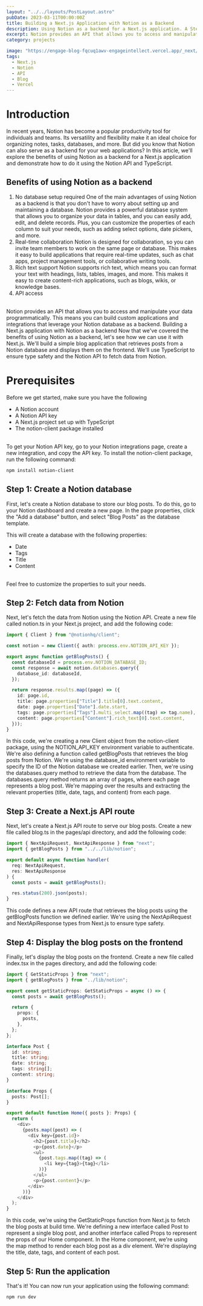 ```yaml
---
layout: "../../layouts/PostLayout.astro"
pubDate: 2023-03-11T00:00:00Z
title: Building a Next.js Application with Notion as a Backend
description: Using Notion as a backend for a Next.js application. A Step-by-Step Guide.
excerpt: Notion provides an API that allows you to access and manipulate your data programmatically. This means you can build custom applications and integrations that leverage your Notion database as a backend.
category: projects

image: "https://engage-blog-fqcuq1awv-engageintellect.vercel.app/_next/image?url=https%3A%2F%2Fimages.unsplash.com%2Fphoto-1642132652859-3ef5a1048fd1%3Fixlib%3Drb-4.0.3%26q%3D80%26fm%3Djpg%26crop%3Dentropy%26cs%3Dtinysrgb&w=3840&q=75"
tags:
  - Next.js
  - Notion
  - API
  - Blog
  - Vercel
---
```


# Introduction

In recent years, Notion has become a popular productivity tool for individuals and teams. Its versatility and flexibility make it an ideal choice for organizing notes, tasks, databases, and more. But did you know that Notion can also serve as a backend for your web applications? In this article, we'll explore the benefits of using Notion as a backend for a Next.js application and demonstrate how to do it using the Notion API and TypeScript.

## Benefits of using Notion as a backend

1. No database setup required
   One of the main advantages of using Notion as a backend is that you don't have to worry about setting up and maintaining a database. Notion provides a powerful database system that allows you to organize your data in tables, and you can easily add, edit, and delete records. Plus, you can customize the properties of each column to suit your needs, such as adding select options, date pickers, and more.
2. Real-time collaboration
   Notion is designed for collaboration, so you can invite team members to work on the same page or database. This makes it easy to build applications that require real-time updates, such as chat apps, project management tools, or collaborative writing tools.
3. Rich text support
   Notion supports rich text, which means you can format your text with headings, lists, tables, images, and more. This makes it easy to create content-rich applications, such as blogs, wikis, or knowledge bases.
4. API access
   <br>
   <br>

Notion provides an API that allows you to access and manipulate your data programmatically. This means you can build custom applications and integrations that leverage your Notion database as a backend.
Building a Next.js application with Notion as a backend
Now that we've covered the benefits of using Notion as a backend, let's see how we can use it with Next.js. We'll build a simple blog application that retrieves posts from a Notion database and displays them on the frontend. We'll use TypeScript to ensure type safety and the Notion API to fetch data from Notion.

# Prerequisites

Before we get started, make sure you have the following

- A Notion account
- A Notion API key
- A Next.js project set up with TypeScript
- The notion-client package installed
  <br>
  <br>

To get your Notion API key, go to your Notion integrations page, create a new integration, and copy the API key.
To install the notion-client package, run the following command:

```bash
npm install notion-client
```

## Step 1: Create a Notion database

First, let's create a Notion database to store our blog posts. To do this, go to your Notion dashboard and create a new page. In the page properties, click the "Add a database" button, and select "Blog Posts" as the database template.

This will create a database with the following properties:

- Date
- Tags
- Title
- Content
  <br>
  <br>

Feel free to customize the properties to suit your needs.

## Step 2: Fetch data from Notion

Next, let's fetch the data from Notion using the Notion API. Create a new file called notion.ts in your Next.js project, and add the following code:

```typescript
import { Client } from "@notionhq/client";

const notion = new Client({ auth: process.env.NOTION_API_KEY });

export async function getBlogPosts() {
  const databaseId = process.env.NOTION_DATABASE_ID;
  const response = await notion.databases.query({
    database_id: databaseId,
  });

  return response.results.map((page) => ({
    id: page.id,
    title: page.properties["Title"].title[0].text.content,
    date: page.properties["Date"].date.start,
    tags: page.properties["Tags"].multi_select.map((tag) => tag.name),
    content: page.properties["Content"].rich_text[0].text.content,
  }));
}
```

In this code, we're creating a new Client object from the notion-client package, using the NOTION_API_KEY environment variable to authenticate. We're also defining a function called getBlogPosts that retrieves the blog posts from Notion.
We're using the database_id environment variable to specify the ID of the Notion database we created earlier. Then, we're using the databases.query method to retrieve the data from the database.
The databases.query method returns an array of pages, where each page represents a blog post. We're mapping over the results and extracting the relevant properties (title, date, tags, and content) from each page.

## Step 3: Create a Next.js API route

Next, let's create a Next.js API route to serve our blog posts. Create a new file called blog.ts in the pages/api directory, and add the following code:

```typescript
import { NextApiRequest, NextApiResponse } from "next";
import { getBlogPosts } from "../../lib/notion";

export default async function handler(
  req: NextApiRequest,
  res: NextApiResponse
) {
  const posts = await getBlogPosts();

  res.status(200).json(posts);
}
```

This code defines a new API route that retrieves the blog posts using the getBlogPosts function we defined earlier. We're using the NextApiRequest and NextApiResponse types from Next.js to ensure type safety.

## Step 4: Display the blog posts on the frontend

Finally, let's display the blog posts on the frontend. Create a new file called index.tsx in the pages directory, and add the following code:

```typescript
import { GetStaticProps } from "next";
import { getBlogPosts } from "../lib/notion";

export const getStaticProps: GetStaticProps = async () => {
  const posts = await getBlogPosts();

  return {
    props: {
      posts,
    },
  };
};

interface Post {
  id: string;
  title: string;
  date: string;
  tags: string[];
  content: string;
}

interface Props {
  posts: Post[];
}

export default function Home({ posts }: Props) {
  return (
    <div>
      {posts.map((post) => (
        <div key={post.id}>
          <h2>{post.title}</h2>
          <p>{post.date}</p>
          <ul>
            {post.tags.map((tag) => (
              <li key={tag}>{tag}</li>
            ))}
          </ul>
          <p>{post.content}</p>
        </div>
      ))}
    </div>
  );
}
```

In this code, we're using the GetStaticProps function from Next.js to fetch the blog posts at build time. We're defining a new interface called Post to represent a single blog post, and another interface called Props to represent the props of our Home component.
In the Home component, we're using the map method to render each blog post as a div element. We're displaying the title, date, tags, and content of each post.

## Step 5: Run the application

That's it! You can now run your application using the following command:

```bash
npm run dev
```
